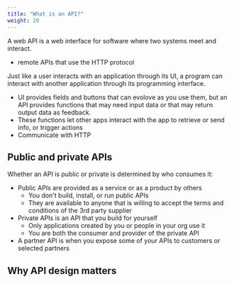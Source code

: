 ```yaml
---
title: "What is an API?"
weight: 20
---
```


A web API is a web interface for software where two systems meet and interact.
- remote APIs that use the HTTP protocol

Just like a user interacts with an application through its UI, a program can interact with another application through its programming interface.
- UI provides fields and buttons that can evolove as you use them, but an API provides functions that may need input data or that may return output data as feedback.
- These functions let other apps interact with the app to retrieve or send info, or trigger actions
- Communicate with HTTP

## Public and private APIs

Whether an API is public or private is determined by who consumes it:
- Public APIs are provided as a service or as a product by others
  - You don't build, install, or run public APIs
  - They are available to anyone that is willing to accept the terms and conditions of the 3rd party supplier
- Private APIs is an API that you build for yourself
  - Only applications created by you or people in your org use it
  - You are both the consumer and provider of the private API
- A partner API is when you expose some of your APIs to customers or selected partners

## Why API design matters